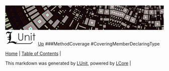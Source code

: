 ![](../Content/LUnit-banner-small.png "")
[<img align="right;" src="../Content/LUnit-logo-small.png">](../../README.md)
[Up](MethodCoverage.md)
###MethodCoverage
#CoveringMemberDeclaringType

[Home](../../README.md) | [Table of Contents](../../TableOfContents.md) | 


This markdown was generated by [LUnit](https://github.com/CodeSingularity/LUnit), powered by [LCore](https://github.com/CodeSingularity/LCore) | 

